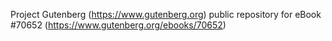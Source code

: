 Project Gutenberg (https://www.gutenberg.org) public repository for
eBook #70652 (https://www.gutenberg.org/ebooks/70652)
